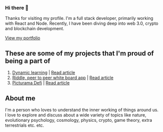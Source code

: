 ### Hi there 👋

Thanks for visiting my profile. I'm a full stack developer, primarily working with React and Node. Recently, I have been diving deep into web 3.0, crypto and blockchain development.

[View my portfolio](https://jithinks.netlify.app/)

## These are some of my projects that I'm proud of being a part of

1. [Dynamic learning](https://dl-next.herokuapp.com/workbook/5f7b2e204f79be001765eda9) | [Read article](https://dev.to/jithinks97/dynamic-learning-an-open-source-tool-to-teach-effectively-using-interactive-visualisations-450n)
2. [Riddle, peer to peer white board app](http://nknriddle.xyz/) | [Read article](https://nkn.org/community/blog/riddle-a-collaborative-whiteboard-web-app-powered-by-nkn/)
3. [Picturama Defi](https://picturama-defi.netlify.app/) | [Read article](https://devpost.com/software/picturama-defi-financing-independent-cinema)

## About me

I'm a person who loves to understand the inner working of things around us. I love to explore and discuss about a wide variety of topics like nature, evolutionary psychology, cosmology, physics, crypto, game theory, extra terrestrials etc. etc.
